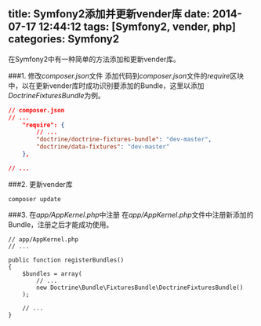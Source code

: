 title: Symfony2添加并更新vender库
date: 2014-07-17 12:44:12
tags: [Symfony2, vender, php]
categories: Symfony2
---
在Symfony2中有一种简单的方法添加和更新vender库。

###1. 修改*composer.json*文件
添加代码到*composer.json*文件的*require*区块中，以在更新vender库时成功识别要添加的Bundle，这里以添加*DoctrineFixturesBundle*为例。
```json
// composer.json
// ...
    "require": {
        // ...
        "doctrine/doctrine-fixtures-bundle": "dev-master",
        "doctrine/data-fixtures": "dev-master"
    },

// ...
```

###2. 更新vender库
```
composer update
```
<!--more-->

###3. 在*app/AppKernel.php*中注册
在*app/AppKernel.php*文件中注册新添加的Bundle，注册之后才能成功使用。
```phpa
// app/AppKernel.php
// ...

public function registerBundles()
{
    $bundles = array(
        // ...
        new Doctrine\Bundle\FixturesBundle\DoctrineFixturesBundle()
    );

    // ...
}
```

